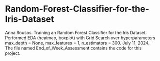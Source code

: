 # Random-Forest-Classifier-for-the-Iris-Dataset
Anna Rousos.
Training an Random Forest Classifier for the Iris Dataset. Performed EDA (heatmap, boxplot) with Grid Search over hyperparameters max_depth = None, max_features = 1, n_estimators = 300.
July 11, 2024.
The file named End_of_Week_Assessment contains the code for this project.
